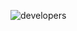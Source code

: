 ![developers](https://www.savacations.com/wp-content/uploads/2015/08/Blog-Moai-Statues-Rano-Raraku.jpg)

